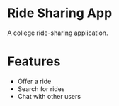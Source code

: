 # Ride Sharing App

A college ride-sharing application.

# Features

- Offer a ride
- Search for rides
- Chat with other users
